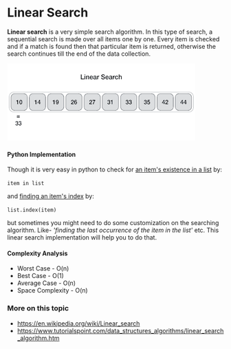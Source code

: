 # Linear Search

**Linear search** is a very simple search algorithm. In this type of search, a sequential search is made over all items one by one. Every item is checked and if a match is found then that particular item is returned, otherwise the search continues till the end of the data collection.

![Linear Search](linear_search.gif)


#### Python Implementation

Though it is very easy in python to check for [an item's existence in a list](http://stackoverflow.com/a/7571665/4230330) by:

`item in list`

and [finding an item's index](http://stackoverflow.com/a/176921/4230330) by:

`list.index(item)`

but sometimes you might need to do some customization on the searching algorithm. Like- *'finding the last occurrence of the item in the list'* etc. This linear search implementation will help you to do that.

#### Complexity Analysis
- Worst Case - O(n)
- Best Case - O(1)
- Average Case - O(n)
- Space Complexity - O(n)


### More on this topic
- https://en.wikipedia.org/wiki/Linear_search
- https://www.tutorialspoint.com/data_structures_algorithms/linear_search_algorithm.htm
